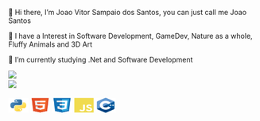 <p>
👋 Hi there, I’m Joao Vitor Sampaio dos Santos, you can just call me Joao Santos 
</p>
<p>
👀 I have a Interest in Software Development, GameDev, Nature as a whole, Fluffy Animals and 3D Art
</p>
<p>
📖 I’m currently studying .Net and Software Development
</p>
 
 <div id="canvas" style="display:flex;align-content:left;flex-direction:column;">
  <div>
   <img height="auto" width="400px" src="https://github-readme-stats.vercel.app/api?username=JustJoaoSantos&show_icons=true&theme=transparent"/>
  </div>

  <div>
   <img height="auto" width="200px" src="https://github-readme-stats.vercel.app/api/top-langs/?username=JustJoaoSantos&theme=transparent&size_weight=0.5&count_weight=0.5&langs_count=10&exclude_repo=.config"/>
  </div>
</div>

<div style="display: inline_block"><br>
  <img align="center" alt="Python" height="30" width="40" src="https://raw.githubusercontent.com/devicons/devicon/master/icons/python/python-original.svg">
  <img align="center" alt="HTML" height="30" width="40" src="https://raw.githubusercontent.com/devicons/devicon/master/icons/html5/html5-original.svg">
  <img align="center" alt="CSS" height="30" width="40" src="https://raw.githubusercontent.com/devicons/devicon/master/icons/css3/css3-original.svg">
  <img align="center" alt="Js" height="30" width="40" src="https://raw.githubusercontent.com/devicons/devicon/master/icons/javascript/javascript-plain.svg">
  <img align="center" alt="Bash" height="30" width="40" src="https://github.com/devicons/devicon/blob/master/icons/cplusplus/cplusplus-original.svg">
</div>

<!---
justa-whitefox/justa-whitefox is a ✨ special ✨ repository because its `README.md` (this file) appears on your GitHub profile.
You can click the Preview link to take a look at your changes.
--->
